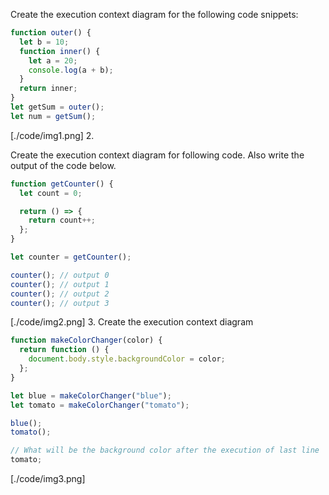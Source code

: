 Create the execution context diagram for the following code snippets:

```js
function outer() {
  let b = 10;
  function inner() {
    let a = 20;
    console.log(a + b);
  }
  return inner;
}
let getSum = outer();
let num = getSum();
```

[./code/img1.png] 2.

Create the execution context diagram for following code. Also write the output of the code below.

```js
function getCounter() {
  let count = 0;

  return () => {
    return count++;
  };
}

let counter = getCounter();

counter(); // output 0
counter(); // output 1
counter(); // output 2
counter(); // output 3
```

[./code/img2.png] 3. Create the execution context diagram

```js
function makeColorChanger(color) {
  return function () {
    document.body.style.backgroundColor = color;
  };
}

let blue = makeColorChanger("blue");
let tomato = makeColorChanger("tomato");

blue();
tomato();

// What will be the background color after the execution of last line
tomato;
```

[./code/img3.png]
